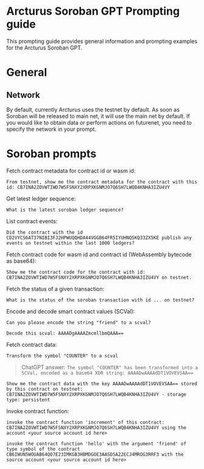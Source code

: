 # Arcturus Soroban GPT Prompting guide

This prompting guide provides general information and prompting examples for the Arcturus Soroban GPT.

# General

## Network

By default, currently Arcturus uses the testnet by default. As soon as Soroban will be released to main net, it will use the main net by default. If you would like to obtain data or perform actions on futurenet, you need to specify the network in your prompt.

# Soroban prompts

Fetch contract metadata for contract id or wasm id:

`From testnet, show me the contract metadata for the contract with this id: CB7INA2ZOVWTIWD7W5FSNXY2XRPXKGNMJO7Q6SH7LWQB4KNHA3IZU4VY`

Get latest ledger sequence:

`What is the latest soroban ledger sequence?`

List contract events:

`Did the contract with the id CD2VYCS6AT37NIBI3FJ2HPWUQQHDA44VGGB64FR5IYUHNQSKQ33ZX5KE publish any events on testnet within the last 1000 ledgers?`

Fetch contract code for wasm id and contract id (WebAssembly bytecode as base64):

`Show me the contract code for the contract with id: CB7INA2ZOVWTIWD7W5FSNXY2XRPXKGNMJO7Q6SH7LWQB4KNHA3IZU4VY on testnet.`

Fetch the status of a given transaction:

`What is the status of the soroban transaction with id ... on testnet?` 

Encode and decode smart contract values (SCVal):

`Can you please encode the string "friend" to a scval?`

`Decode this scval: AAAADgAAAAZmcmllbmQAAA==`

Fetch contract data:

`Transform the symbol "COUNTER" to a scval`
> ChatGPT answer: `The symbol "COUNTER" has been transformed into a SCVal, encoded as a base64 XDR string: AAAADwAAAAdDT1VOVEVSAA==`

`Show me the contract data with the key AAAADwAAAAdDT1VOVEVSAA== stored by this contract on testnet: CB7INA2ZOVWTIWD7W5FSNXY2XRPXKGNMJO7Q6SH7LWQB4KNHA3IZU4VY - storage type: persistent`

Invoke contract function:

`invoke the contract function 'increment' of this contract: CB7INA2ZOVWTIWD7W5FSNXY2XRPXKGNMJO7Q6SH7LWQB4KNHA3IZU4VY using the account <your source account id here>`

`invoke the contract function 'hello' with the argument 'friend' of type symbol of the contract CB6IWUN5WOUAB64QO7E23IMKGB3HBMDGOE3AASDSA22ECJ4MROG3RRF3 with the source account <your source account id here>`